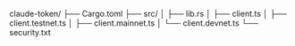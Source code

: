 claude-token/
├── Cargo.toml
├── src/
│   ├── lib.rs
│   ├── client.ts
│   ├── client.testnet.ts
│   ├── client.mainnet.ts
│   └── client.devnet.ts
└── security.txt


